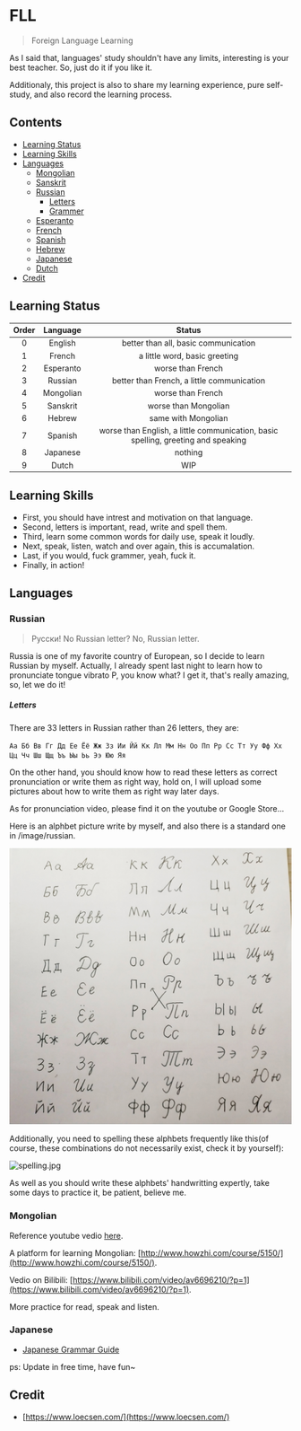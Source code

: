 # FLL

> Foreign Language Learning

As I said that, languages' study shouldn't have any limits, interesting is your best teacher. So, just do it if you like it.

Additionaly, this project is also to share my learning experience, pure self-study, and also record the learning process.


## Contents

* [Learning Status](#learning-status)
* [Learning Skills](#learnig-skills)
* [Languages](#Languages)
    * [Mongolian](#Mongolian)
    * [Sanskrit](#Sanskrit)
    * [Russian](#Russian) 
        * [Letters](#Letters)
        * [Grammer](#Grammer)
    * [Esperanto](#Esperanto)
    * [French](#French) 
    * [Spanish](#Spanish) 
    * [Hebrew](#Hebrew)
    * [Japanese](#Japanese)
    * [Dutch](#Dutch)
* [Credit](#Credit)


## Learning Status

| Order | Language | Status |
|:-----:|:--------:|:-------:|
|0|English|better than all, basic communication|
|1|French|a little word, basic greeting|
|2|Esperanto|worse than French|
|3|Russian|better than French, a little communication|
|4|Mongolian|worse than French|
|5|Sanskrit|worse than Mongolian|
|6|Hebrew|same with Mongolian|
|7|Spanish|worse than English, a little communication, basic spelling, greeting and speaking|
|8|Japanese|nothing|
|9|Dutch|WIP|



## Learning Skills

- First, you should have intrest and motivation on that language.
- Second, letters is important, read, write and spell them.
- Third, learn some common words for daily use, speak it loudly.
- Next, speak, listen, watch and over again, this is accumalation.
- Last, if you would, fuck grammer, yeah, fuck it.
- Finally, in action!


## Languages

### Russian

> Pусски! No Russian letter? No, Russian letter.

Russia is one of my favorite country of European, so I decide to learn Russian by myself. Actually, I already spent last night to learn how to pronunciate tongue vibrato P, you know what? I get it, that's really amazing, so, let we do it!

##### Letters

There are 33 letters in Russian rather than 26 letters, they are:

`Аа Бб Вв Гг Дд Ее Ёё Жж Зз Ии Йй Кк Лл Мм Нн Оо Пп Рр Сс Тт Уу Фф Хх Цц Чч Шш Щщ Ъъ Ыы Ьь Ээ Юю Яя`

On the other hand, you should know how to read these letters as correct pronunciation or write them as right way, hold on, I will upload some pictures about how to write them as right way later days. 

As for pronunciation video, please find it on the youtube or Google Store...

Here is an alphbet picture write by myself, and also there is a standard one in /image/russian.

![hand.jpg](https://github.com/i0Ek3/ELL/blob/master/images/russian/hand.jpg)

Additionally, you need to spelling these alphbets frequently like this(of course, these combinations do not necessarily exist, check it by yourself):

![spelling.jpg](https://github.com/i0Ek3/ELL/blob/master/images/russian/spelling.jpg)

As well as you should write these alphbets' handwritting expertly, take some days to practice it, be patient, believe me.



### Mongolian

Reference youtube vedio [here](https://www.youtube.com/watch?v=odv5DN_eMAg).

A platform for learning Mongolian: [http://www.howzhi.com/course/5150/](http://www.howzhi.com/course/5150/).

Vedio on Bilibili: [https://www.bilibili.com/video/av6696210/?p=1](https://www.bilibili.com/video/av6696210/?p=1).

More practice for read, speak and listen.


### Japanese

- [Japanese Grammar Guide](https://res.wokanxing.info/jpgramma/)





ps: Update in free time, have fun~

## Credit

- [https://www.loecsen.com/](https://www.loecsen.com/) 




